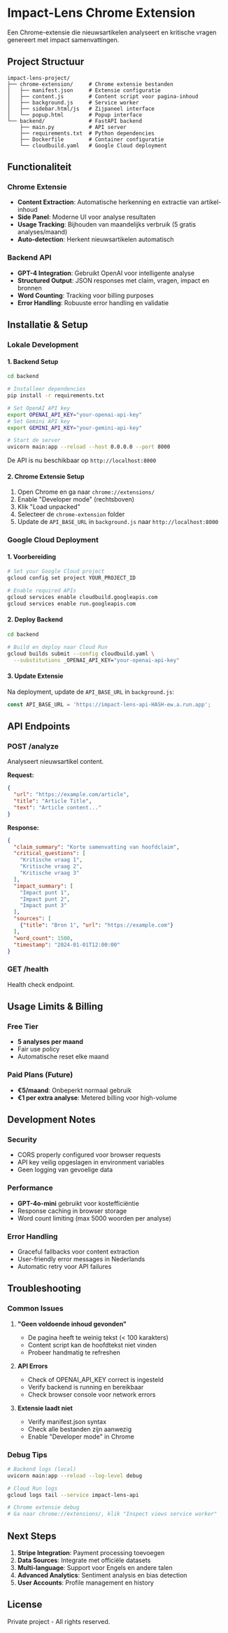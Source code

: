 # Impact-Lens Chrome Extension

Een Chrome-extensie die nieuwsartikelen analyseert en kritische vragen genereert met impact samenvattingen.

## Project Structuur

```
impact-lens-project/
├── chrome-extension/     # Chrome extensie bestanden
│   ├── manifest.json     # Extensie configuratie
│   ├── content.js        # Content script voor pagina-inhoud
│   ├── background.js     # Service worker
│   ├── sidebar.html/js   # Zijpaneel interface
│   └── popup.html        # Popup interface
└── backend/              # FastAPI backend
    ├── main.py           # API server
    ├── requirements.txt  # Python dependencies
    ├── Dockerfile        # Container configuratie
    └── cloudbuild.yaml   # Google Cloud deployment
```

## Functionaliteit

### Chrome Extensie
- **Content Extraction**: Automatische herkenning en extractie van artikel-inhoud
- **Side Panel**: Moderne UI voor analyse resultaten
- **Usage Tracking**: Bijhouden van maandelijks verbruik (5 gratis analyses/maand)
- **Auto-detection**: Herkent nieuwsartikelen automatisch

### Backend API
- **GPT-4 Integration**: Gebruikt OpenAI voor intelligente analyse
- **Structured Output**: JSON responses met claim, vragen, impact en bronnen
- **Word Counting**: Tracking voor billing purposes
- **Error Handling**: Robuuste error handling en validatie

## Installatie & Setup

### Lokale Development

#### 1. Backend Setup

```bash
cd backend

# Installeer dependencies
pip install -r requirements.txt

# Set OpenAI API key
export OPENAI_API_KEY="your-openai-api-key"
# Set Gemini API key
export GEMINI_API_KEY="your-gemini-api-key"

# Start de server
uvicorn main:app --reload --host 0.0.0.0 --port 8000
```

De API is nu beschikbaar op `http://localhost:8000`

#### 2. Chrome Extensie Setup

1. Open Chrome en ga naar `chrome://extensions/`
2. Enable "Developer mode" (rechtsboven)
3. Klik "Load unpacked"
4. Selecteer de `chrome-extension` folder
5. Update de `API_BASE_URL` in `background.js` naar `http://localhost:8000`

### Google Cloud Deployment

#### 1. Voorbereiding

```bash
# Set your Google Cloud project
gcloud config set project YOUR_PROJECT_ID

# Enable required APIs
gcloud services enable cloudbuild.googleapis.com
gcloud services enable run.googleapis.com
```

#### 2. Deploy Backend

```bash
cd backend

# Build en deploy naar Cloud Run
gcloud builds submit --config cloudbuild.yaml \
  --substitutions _OPENAI_API_KEY="your-openai-api-key"
```

#### 3. Update Extensie

Na deployment, update de `API_BASE_URL` in `background.js`:

```javascript
const API_BASE_URL = 'https://impact-lens-api-HASH-ew.a.run.app';
```

## API Endpoints

### POST /analyze

Analyseert nieuwsartikel content.

**Request:**
```json
{
  "url": "https://example.com/article",
  "title": "Article Title",
  "text": "Article content..."
}
```

**Response:**
```json
{
  "claim_summary": "Korte samenvatting van hoofdclaim",
  "critical_questions": [
    "Kritische vraag 1",
    "Kritische vraag 2",
    "Kritische vraag 3"
  ],
  "impact_summary": [
    "Impact punt 1",
    "Impact punt 2",
    "Impact punt 3"
  ],
  "sources": [
    {"title": "Bron 1", "url": "https://example.com"}
  ],
  "word_count": 1500,
  "timestamp": "2024-01-01T12:00:00"
}
```

### GET /health

Health check endpoint.

## Usage Limits & Billing

### Free Tier
- **5 analyses per maand**
- Fair use policy
- Automatische reset elke maand

### Paid Plans (Future)
- **€5/maand**: Onbeperkt normaal gebruik
- **€1 per extra analyse**: Metered billing voor high-volume

## Development Notes

### Security
- CORS properly configured voor browser requests
- API key veilig opgeslagen in environment variables
- Geen logging van gevoelige data

### Performance
- **GPT-4o-mini** gebruikt voor kostefficiëntie
- Response caching in browser storage
- Word count limiting (max 5000 woorden per analyse)

### Error Handling
- Graceful fallbacks voor content extraction
- User-friendly error messages in Nederlands
- Automatic retry voor API failures

## Troubleshooting

### Common Issues

1. **"Geen voldoende inhoud gevonden"**
   - De pagina heeft te weinig tekst (< 100 karakters)
   - Content script kan de hoofdtekst niet vinden
   - Probeer handmatig te refreshen

2. **API Errors**
   - Check of OPENAI_API_KEY correct is ingesteld
   - Verify backend is running en bereikbaar
   - Check browser console voor network errors

3. **Extensie laadt niet**
   - Verify manifest.json syntax
   - Check alle bestanden zijn aanwezig
   - Enable "Developer mode" in Chrome

### Debug Tips

```bash
# Backend logs (local)
uvicorn main:app --reload --log-level debug

# Cloud Run logs
gcloud logs tail --service impact-lens-api

# Chrome extensie debug
# Ga naar chrome://extensions/, klik "Inspect views service worker"
```

## Next Steps

1. **Stripe Integration**: Payment processing toevoegen
2. **Data Sources**: Integrate met officiële datasets
3. **Multi-language**: Support voor Engels en andere talen
4. **Advanced Analytics**: Sentiment analysis en bias detection
5. **User Accounts**: Profile management en history

## License

Private project - All rights reserved.
